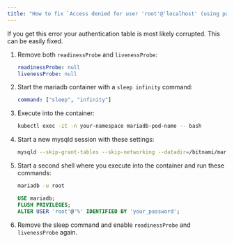 ```yaml
---
title: "How to fix `Access denied for user 'root'@'localhost' (using password: YES)` Error for Bitnami's MariaDB Container"
---
```


If you get this error your authentication table is most likely corrupted. This can be easily fixed.

1. Remove both `readinessProbe` and `livenessProbe`:

    ```yaml
    readinessProbe: null
    livenessProbe: null
    ```

2. Start the mariadb container with a `sleep infinity` command:

    ```yaml
    command: ["sleep", "infinity"]
    ```

3. Execute into the container:

    ```bash
    kubectl exec -it -n your-namespace mariadb-pod-name -- bash
    ```

4. Start a new mysqld session with these settings:

    ```bash
    mysqld --skip-grant-tables --skip-networking --datadir=/bitnami/mariadb/data/
    ```

5. Start a second shell where you execute into the container and run these commands:

    ```bash
    mariadb -u root
    ```

    ```sql
    USE mariadb;
    FLUSH PRIVILEGES;
    ALTER USER 'root'@'%' IDENTIFIED BY 'your_password';
    ```

6. Remove the sleep command and enable `readinessProbe` and `livenessProbe` again.
